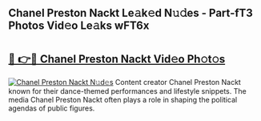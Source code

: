 ## Chanel Preston Nackt Le𝚊k𝚎d N𝚞𝚍es - Part-fT3 Photos Vid𝚎o Le𝚊ks wFT6x

# <h2><a href="http://fb3wbo.evod.top/?m=Chanel+Preston+Nackt">🔗 👉🔴 Chanel Preston Nackt Vid𝚎o Ph𝚘t𝚘s</a></h2>

[![Chanel Preston Nackt N𝚞d𝚎s](https://i.imgur.com/8V9OHl7.gif)](http://fb3wbo.evod.top/?m=Chanel+Preston+Nackt)
Content creator Chanel Preston Nackt known for their dance-themed performances and lifestyle snippets. The media Chanel Preston Nackt often plays a role in shaping the political agendas of public figures. 
